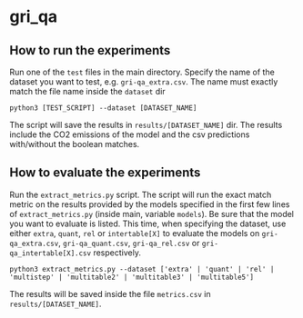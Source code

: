 # gri_qa

## How to run the experiments

Run one of the `test` files in the main directory. Specify the name of the dataset you want to test, e.g. `gri-qa_extra.csv`. The name must exactly match the file name inside the `dataset` dir

```
python3 [TEST_SCRIPT] --dataset [DATASET_NAME]
```

The script will save the results in `results/[DATASET_NAME]` dir. The results include the CO2 emissions of the model and the csv predictions with/without the boolean matches.

## How to evaluate the experiments

Run the `extract_metrics.py` script. The script will run the exact match metric on the results provided by the models specified in the first few lines of `extract_metrics.py` (inside main, variable `models`). Be sure that the model you want to evaluate is listed. This time, when specifying the dataset, use either `extra`, `quant`, `rel` or `intertable[X]` to evaluate the models on `gri-qa_extra.csv`, `gri-qa_quant.csv`, `gri-qa_rel.csv` or `gri-qa_intertable[X].csv` respectively.

```
python3 extract_metrics.py --dataset ['extra' | 'quant' | 'rel' | 'multistep' | 'multitable2' | 'multitable3' | 'multitable5']
```

The results will be saved inside the file `metrics.csv` in `results/[DATASET_NAME]`.